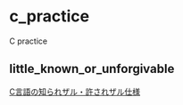 # c_practice
C practice

## little_known_or_unforgivable
[C言語の知られザル・許されザル仕様](https://qiita.com/y-tetsu/items/d839baff7b9f7f54704a)
